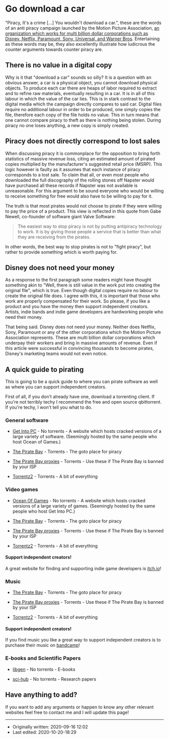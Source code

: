 # Go download a car

"Piracy, It's a crime \[...\] You wouldn't download a car.", these are the words of an anti piracy campaign launched by the Motion Picture Association, [an organization which works for multi billion dollar corporations such as Disney, Netflix, Paramount, Sony, Universal, and Warner Bros](https://www.motionpictures.org/who-we-are/). Entertaining as these words may be, they also excellently illustrate how ludicrous the counter arguments towards counter piracy are.

## There is no value in a digital copy

Why is it that "download a car" sounds so silly? It is a question with an obvious answer, a car is a physical object, you cannot download physical objects. To produce each car there are heaps of labor required to extract and to refine raw materials, eventually resulting in a car. It is in all of this labour in which the value of the car lies. This is in stark contrast to the digital media which the campaign directly compares to said car. Digital files require no additional labour in order to be produced, one simply copies the file, therefore each copy of the file holds no value. This in turn means that one cannot compare piracy to theft as there is nothing being stolen. During piracy no one loses anything, a new copy is simply created.

## Piracy does not directly correspond to lost sales

When discussing piracy it is commonplace for the opposition to bring forth statistics of massive revenue loss, citing an estimated amount of pirated copies multiplied by the manufacturer's suggested retail price (MSRP). This logic however is faulty as it assumes that each instance of piracy corresponds to a lost sale. To claim that all, or even most people who downloaded the full discography of the rolling stones off Napster would have purchased all these records if Napster was not available is unreasonable. For this argument to be sound everyone who would be willing to receive something for free would also have to be willing to pay for it.

The truth is that most pirates would not choose to pirate if they were willing to pay the price of a product. This view is reflected in this quote from Gabe Newell, co-founder of software giant Valve Software:

> The easiest way to stop piracy is not by putting antipiracy technology to work. It is by giving those people a service that is better than what they are receiving from the pirates.

In other words, the best way to stop pirates is not to "fight piracy", but rather to provide something which is worth paying for.

## Disney does not need your money

As a response to the first paragraph some readers might have thought something akin to "Well, there is still value in the work put into creating the original file", which is true. Even though digital copies require no labour to create the original file does. I agree with this, it is important that those who work are properly compensated for their work. So please, if you like a product and you have the money then support independent creators. Artists, indie bands and indie game developers are hardworking people who need their money.

That being said. Disney does not need your money. Neither does Netflix, Sony, Paramount or any of the other corporations which the Motion Picture Association represents. These are multi billion dollar corporations which underpay their workers and bring in massive amounts of revenue. Even if this article were successful in convincing thousands to become pirates, Disney's marketing teams would not even notice.

## A quick guide to pirating

This is going to be a quick guide to where you can pirate software as well as where you can support independent creators.

First of all, if you don't already have one, download a torrenting client. If you're not terribly techy I recommend the free and open source qbittorrent. If you're techy, I won't tell you what to do.

### General software

* [Get Into PC](https://getintopc.com/) - No torrents - A website which hosts cracked versions of a large variety of software. (Seemingly hosted by the same people who host Ocean of Games.)

* [The Pirate Bay](http://thepiratebay.org/) - Torrents - The goto place for piracy

* [The Pirate Bay proxies](https://piratebay-proxylist.net/) - Torrents - Use these if The Pirate Bay is banned by your ISP

* [Torrentz2](https://torrentz2.is) - Torrents - A bit of everything

### Video games

* [Ocean Of Games](http://oceanofgames.com/) - No torrents - A website which hosts cracked versions of a large variety of games. (Seemingly hosted by the same people who host Get Into PC.)

* [The Pirate Bay](http://thepiratebay.org/) - Torrents - The goto place for piracy

* [The Pirate Bay proxies](https://piratebay-proxylist.net/) - Torrents - Use these if The Pirate Bay is banned by your ISP

* [Torrentz2](https://torrentz2.is) - Torrents - A bit of everything


#### Support independent creators!

A great website for finding and supporting indie game developers is [itch.io](https://itch.io/)!

### Music

* [The Pirate Bay](http://thepiratebay.org/) - Torrents - The goto place for piracy

* [The Pirate Bay proxies](https://piratebay-proxylist.net/) - Torrents - Use these if The Pirate Bay is banned by your ISP

* [Torrentz2](https://torrentz2.is) - Torrents - A bit of everything

#### Support independent creators!

If you find music you like a great way to support independent creators is to purchase their music on [bandcamp](https://bandcamp.com)!

### E-books and Scientific Papers

* [libgen](https://libgen.nl/) - No torrents - E-books

* [sci-hub](https://sci-hub.scihubtw.tw/) - No torrents - Research papers

## Have anything to add?

If you want to add any arguments or happen to know any other relevant websites feel free to contact me and I will update this page!

- - -

* Originally written: 2020-09-16 12:02
* Last edited: 2020-10-20-18:29
